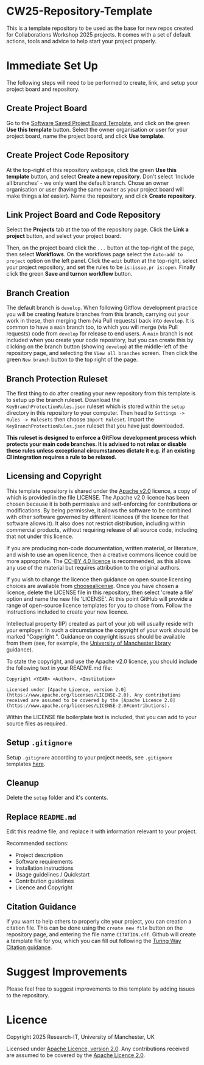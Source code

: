 # CW25-Repository-Template
This is a template repository to be used as the base for new repos created for Collaborations Workshop 2025 projects. It comes with a set of default actions, tools and advice to help start your project properly.

# Immediate Set Up
The following steps will need to be performed to create, link, and setup your project board and repository.

## Create Project Board
Go to the [Software Saved Project Board Template](https://github.com/orgs/softwaresaved/projects/42), and click on the green **Use this template** button. Select the owner organisation or user for your project board, name the project board, and click **Use template**.

## Create Project Code Repository
At the top-right of this repository webpage, click the green **Use this template** button, and select **Create a new repository**. Don't select 'Include all branches' - we only want the default branch. Chose an owner organisation or user (having the same owner as your project board will make things a *lot* easier). Name the repository, and click **Create repository**.

## Link Project Board and Code Repository
Select the **Projects** tab at the top of the repository page. Click the **Link a project** button, and select your project board.

Then, on the project board click the `...` button at the top-right of the page, then select **Workflows**. On the workflows page select the `Auto-add to project` option on the left panel. Click the `edit` button at the top-right, select your project repository, and set the rules to be `is:issue,pr is:open`. Finally click the green **Save and turnon workflow** button.

## Branch Creation
The default branch is `develop`. When following Gitflow development practice you will be creating feature branches from this branch, carrying out your work in these, then merging them (via Pull requests) back into `develop`. It is common to have a `main` branch too, to which you will merge (via Pull requests) code from `develop` for release to end users. A `main` branch is not included when you create your code repository, but you can create this by clicking on the branch button (showing `develop`) at the middle-left of the repository page, and selecting the `View all branches` screen. Then click the green `New branch` button to the top right of the page.

## Branch Protection Ruleset
The first thing to do after creating your new repository from this template is to setup up the branch ruleset. Download the `KeyBranchProtectionRules.json` ruleset which is stored within the `setup` directory in this repository to your computer. Then head to `Settings -> Rules -> Rulesets` then choose `Import Ruleset`. Import the `KeyBranchProtectionRules.json` ruleset that you have just downloaded.

**This ruleset is designed to enforce a GitFlow development process which protects your main code branches. It is advised to not relax or disable these rules unless exceptional circumstances dictate it e.g. if an existing CI integration requires a rule to be relaxed.**

## Licensing and Copyright
This template repository is shared under the [Apache v2.0](http://www.apache.org/licenses/LICENSE-2.0) licence, a copy of which is provided in the file LICENSE. The Apache v2.0 licence has been chosen because it is both permissive and self-enforcing for contributions or modifications. By being permissive, it allows the software to be combined with other software governed by different licences (if the licence for that software allows it). It also does not restrict distribution, including within commercial products, without requiring release of all source code, including that not under this licence.

If you are producing non-code documentation, written material, or literature, and wish to use an open licence, then a creative commons licence could be more appropriate. The [CC-BY 4.0 licence](https://www.tldrlegal.com/license/creative-commons-attribution-cc) is recommended, as this allows any use of the material but requires attribution to the original authors.

If you wish to change the licence then guidance on open source licensing choices are available from [choosealicense](https://choosealicense.com). Once you have chosen a licence, delete the LICENSE file in this repository, then select 'create a file' option and name the new file 'LICENSE'. At this point GitHub will provide a range of open-source licence templates for you to chose from. Follow the instructions included to create your new licence. 

Intellectual property (IP) created as part of your job will usually reside with your employer. In such a circumstance the copyright of your work should be marked "Copyright <YEAR> <Employer>". Guidance on copyright issues should be available from them (see, for example, the [University of Manchester library](https://subjects.library.manchester.ac.uk/copyright/research) guidance).

To state the copyright, and use the Apache v2.0 licence, you should include the following text in your README.md file:
```
Copyright <YEAR> <Author>, <Institution>

Licensed under [Apache Licence, version 2.0](https://www.apache.org/licenses/LICENSE-2.0). Any contributions received are assumed to be covered by the [Apache Licence 2.0](https://www.apache.org/licenses/LICENSE-2.0#contributions).
```
Within the LICENSE file boilerplate text is included, that you can add to your source files as required.

## Setup `.gitignore`
Setup `.gitignore` according to your project needs, see `.gitignore` templates [here](https://github.com/github/gitignore/tree/main).

## Cleanup
Delete the `setup` folder and it's contents.

## Replace `README.md`
Edit this readme file, and replace it with information relevant to your project.

Recommended sections:
- Project description
- Software requirements
- Installation instructions
- Usage guidelines / Quickstart
- Contribution guidelines
- Licence and Copyright

## Citation Guidance
If you want to help others to properly cite your project, you can creation a citation file. This can be done using the `create new file` button on the repository page, and entering the file name `CITATION.cff`. Github will create a template file for you, which you can fill out following the [Turing Way Citation guidance](https://book.the-turing-way.org/communication/citable/citable-cff).

# Suggest Improvements
Please feel free to suggest improvements to this template by adding issues to the repository.

# Licence

Copyright 2025 Research-IT, University of Manchester, UK

Licensed under [Apache Licence, version 2.0](https://www.apache.org/licenses/LICENSE-2.0). Any contributions received are assumed to be covered by the [Apache Licence 2.0](https://www.apache.org/licenses/LICENSE-2.0#contributions).


